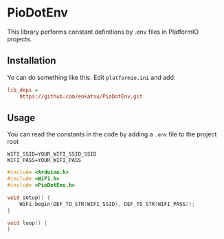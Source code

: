 # PioDotEnv

This library performs constant definitions by .env files in PlatformIO projects.

## Installation

Yo can do something like this. Edit `platformio.ini` and add:

```ini
lib_deps =
    https://github.com/enkatsu/PioDotEnv.git
```

## Usage

You can read the constants in the code by adding a `.env` file to the project root

```.env
WIFI_SSID=YOUR_WIFI_SSID_SSID
WIFI_PASS=YOUR_WIFI_PASS
```

```cpp
#include <Arduino.h>
#include <WiFi.h>
#include <PioDotEnv.h>

void setup() {
    WiFi.begin(DEF_TO_STR(WIFI_SSID), DEF_TO_STR(WIFI_PASS));
}

void loop() {
}
```
